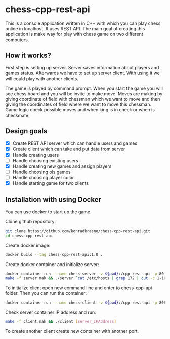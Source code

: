 # chess-cpp-rest-api

This is a console application written in C++ with which you can play chess online in localhost. It uses REST API.
The main goal of creating this application is make way for play with chess game on two different computers.

## How it works?

First step is setting up server. Server saves information about players and games status.
Afterwards we have to set up server client. With using it we will could play with another clients.

The game is played by command prompt. When you start the game you will see chess board and you will be invite to make move.
Moves are making by giving coordinate of field with chessman which we want to move and then giving the coordinates of field where we want to move this chessman.
Game logic check possible moves and when king is in check or when is checkmate:

## Design goals

- [x] Create REST API server which can handle users and games
- [x] Create client which can take and put data from server
- [x] Handle creating users
- [ ] Handle choosing existing users
- [x] Handle creating new games and assign players
- [ ] Handle choosing ols games
- [ ] Handle choosing player color
- [x] Handle starting game for two clients

## Installation with using Docker

You can use docker to start up the game.

Clone github repository:
```bash
git clone https://github.com/konradkrasno/chess-cpp-rest-api.git
cd chess-cpp-rest-api
```

Create docker image:
```bash
docker build --tag chess-cpp-rest-api:1.0 .
```

Create docker container and initialize server:
```bash
docker container run --name chess-server -v ${pwd}:/cpp-rest-api -p 80:80 -it chess-cpp-rest-api:1.0 bash 
make -f server.mak && ./server `cat /etc/hosts | grep 172 | cut -c 1-10`
```

To initialize client open new command line and enter to chess-cpp-api folder. Then you can run the container:
```bash
docker container run --name chess-client -v ${pwd}:/cpp-rest-api -p 8080:80 -it chess-cpp-rest-api:1.0 bash
```
Check server container IP address and run:
```bash
make -f client.mak && ./client [server_IPAddress]
```
To create another client create new container with another port.
